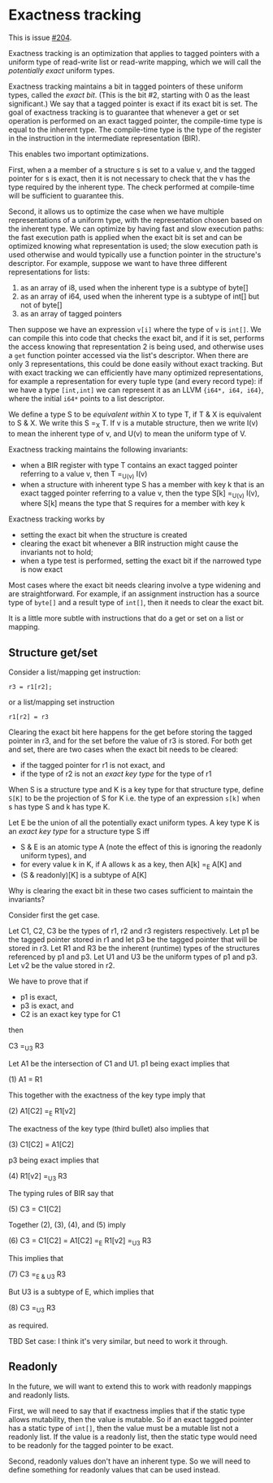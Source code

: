 # Exactness tracking

This is issue [#204](https://github.com/ballerina-platform/nballerina/issues/204).

Exactness tracking is an optimization that applies to tagged pointers with a uniform type of read-write list or read-write mapping, which we will call the _potentially exact_ uniform types.

Exactness tracking maintains a bit in tagged pointers of these uniform types, called the _exact bit_. (This is the bit #2, starting with 0 as the least significant.) We say that a tagged pointer is exact if its exact bit is set. The goal of exactness tracking is to guarantee that whenever a get or set operation is performed on an exact tagged pointer, the compile-time type is equal to the inherent type. The compile-time type is the type of the register in the instruction in the intermediate representation (BIR).

This enables two important optimizations.

First, when a a member of a structure s is set to a value v, and the tagged pointer for s is exact, then it is not necessary to check that the v has the type required by the inherent type. The check performed at compile-time will be sufficient to guarantee this.

Second, it allows us to optimize the case when we have multiple representations of a uniform type, with the representation chosen based on the inherent type. We can optimize by having fast and slow execution paths: the fast execution path is applied when the exact bit is set and can be optimized knowing what representation is used; the slow execution path is used otherwise and would typically use a function pointer in the structure's descriptor. For example, suppose we want to have three different representations for lists:

1. as an array of i8, used when the inherent type is a subtype of byte[]
2. as an array of i64, used when the inherent type is a subtype of int[] but not of byte[]
3. as an array of tagged pointers

Then suppose we have an expression `v[i]` where the type of `v` is `int[]`.  We can compile this into code that checks the exact bit, and if it is set, performs the access knowing that representation 2 is being used, and otherwise uses a `get` function pointer accessed via the list's descriptor. When there are only 3 representations, this could be done easily without exact tracking. But with exact tracking we can efficiently have many optimized representations, for example a representation for every tuple type (and every record type): if we have a type `[int,int]` we can represent it as an LLVM `{i64*, i64, i64}`, where the initial `i64*` points to a list descriptor. 

We define a type S to be _equivalent within_ X to type T, if T & X is equivalent to S & X.  We write this S =<sub>X</sub> T. If v is a mutable structure, then we write I(v) to mean the inherent type of v, and U(v) to mean the uniform type of V.

Exactness tracking maintains the following invariants:

- when a BIR register with type T contains an exact tagged pointer referring to a value v, then T =<sub>U(v)</sub> I(v)
- when a structure with inherent type S has a member with key k that is an exact tagged pointer referring to a value v, then the type S[k] =<sub>U(v)</sub> I(v), where S[k] means the type that S requires for a member with key k

Exactness tracking works by

- setting the exact bit when the structure is created
- clearing the exact bit whenever a BIR instruction might cause the invariants not to hold;
- when a type test is performed, setting the exact bit if the narrowed type is now exact

Most cases where the exact bit needs clearing involve a type widening and are straightforward.  For example, if an assignment instruction has a source type of `byte[]` and a result type of `int[]`, then it needs to clear the exact bit.

It is a little more subtle with instructions that do a get or set on a list or mapping.

## Structure get/set

Consider a list/mapping get instruction:

```
r3 = r1[r2];
```

or a list/mapping set instruction

```
r1[r2] = r3
```

Clearing the exact bit here happens for the get before storing the tagged pointer in r3, and for the set before the value of r3 is stored.
For both get and set, there are two cases when the exact bit needs to be cleared:

- if the tagged pointer for r1 is not exact, and
- if the type of r2 is not an _exact key type_ for the type of r1

When S is a structure type and K is a key type for that structure type, define `S[K]` to be the projection of S for K i.e. the type of an expression `s[k]` when s has type S and k has type K.

Let E be the union of all the potentially exact uniform types. A key type K is an _exact key type_ for a structure type S iff

- S & E is an atomic type A (note the effect of this is ignoring the readonly uniform types), and
- for every value k in K, if A allows k as a key, then A[k] =<sub>E</sub> A[K] and
- (S & readonly)[K] is a subtype of A[K]

Why is clearing the exact bit in these two cases sufficient to maintain the invariants?

Consider first the get case.

Let C1, C2, C3 be the types of r1, r2 and r3 registers respectively. Let p1 be the tagged pointer stored in r1 and let p3 be the tagged pointer that will be stored in r3. Let R1 and R3 be the inherent (runtime) types of the structures referenced by p1 and p3. Let U1 and U3 be the uniform types of p1 and p3. Let v2 be the value stored in r2.

We have to prove that if

- p1 is exact,
- p3 is exact, and
- C2 is an exact key type for C1

then

   C3 =<sub>U3</sub> R3

Let A1 be the intersection of C1 and U1. p1 being exact implies that

(1)  A1 = R1

This together with the exactness of the key type imply that

(2)  A1[C2] =<sub>E</sub> R1[v2]

The exactness of the key type (third bullet) also implies that

(3) C1[C2] = A1[C2]

p3 being exact implies that

(4)  R1[v2] =<sub>U3</sub> R3

The typing rules of BIR say that

(5)  C3 = C1[C2]

Together (2), (3), (4), and (5) imply

(6) C3 = C1[C2] = A1[C2] =<sub>E</sub> R1[v2] =<sub>U3</sub> R3

This implies that

(7)  C3 =<sub>E & U3</sub> R3

But U3 is a subtype of E, which implies that

(8) C3 =<sub>U3</sub> R3

as required.

TBD Set case: I think it's very similar, but need to work it through.

## Readonly

In the future, we will want to extend this to work with readonly mappings and readonly lists.

First, we will need to say that if exactness implies that if the static type allows mutability, then the value is mutable. So if an exact tagged pointer has a static type of `int[]`, then the value must be a mutable list not a readonly list.  If the value is a readonly list, then the static type would need to be readonly for the tagged pointer to be exact.

Second, readonly values don't have an inherent type. So we will need to define something for readonly values that can be used instead.


